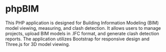 # phpBIM
This PHP application is designed for Building Information Modeling (BIM) model viewing, measuring, and clash detection. It allows users to manage projects, upload BIM models in .IFC format, and generate clash detection reports. The application utilizes Bootstrap for responsive design and Three.js for 3D model viewing.
